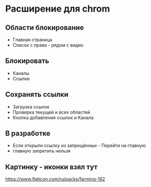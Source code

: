 
# Расширение для chrom

## Области блокирование
- Главная страница
- Список с права - рядом с видио

## Блокировать
- Каналы
- Ссылки

## Сохранять ссылки
- Загрузка ссылок
- Проверка текущей и всех областей
- Кнопка добавления ссылок и Канала

## В разработке
- Если открыли ссылку из запрещённых - Перейти на главную
- главную запретить нельзя


## Картинку - иконки взял тут
https://www.flaticon.com/ru/packs/farming-162

